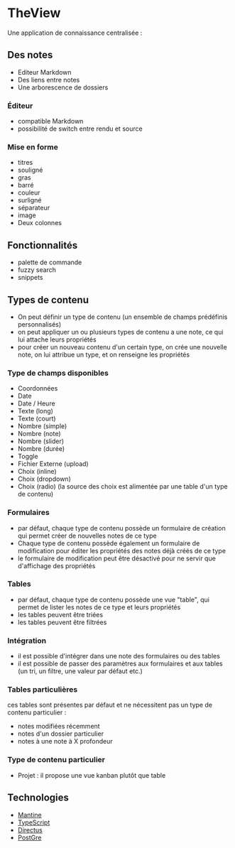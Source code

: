 # TheView

Une application de connaissance centralisée :

## Des notes
- Editeur Markdown
- Des liens entre notes
- Une arborescence de dossiers

### Éditeur
- compatible Markdown
- possibilité de switch entre rendu et source

### Mise en forme 
- titres
- souligné
- gras
- barré
- couleur
- surligné
- séparateur
- image
- Deux colonnes

## Fonctionnalités 
- palette de commande
- fuzzy search
- snippets

## Types de contenu
- On peut définir un type de contenu (un ensemble de champs prédéfinis personnalisés)
- on peut appliquer un ou plusieurs types de contenu a une note, ce qui lui attache leurs propriétés 
- pour créer un nouveau contenu d'un certain type, on crée une nouvelle note, on lui attribue un type, et on renseigne les propriétés

### Type de champs disponibles
- Coordonnées
- Date
- Date / Heure
- Texte (long)
- Texte (court)
- Nombre (simple)
- Nombre (note)
- Nombre (slider)
- Nombre (durée)
- Toggle
- Fichier Externe (upload)
- Choix (inline)
- Choix (dropdown)
- Choix (radio)
(la source des choix est alimentée par une table d'un type de contenu)

### Formulaires 
- par défaut, chaque type de contenu possède un formulaire de création qui permet créer de nouvelles notes de ce type
- Chaque type de contenu possède également un formulaire de modification pour éditer les propriétés des notes déjà créés de ce type
- le formulaire de modification peut être désactivé pour ne servir que d'affichage des propriétés 

### Tables
- par défaut, chaque type de contenu possède une vue "table", qui permet de lister les notes de ce type et leurs propriétés
- les tables peuvent être triées
- les tables peuvent être filtrées

### Intégration 
- il est possible d'intégrer dans une note des formulaires ou des tables
- il est possible de passer des paramètres aux formulaires et aux tables (un tri, un filtre, une valeur par défaut etc.)

### Tables particulières 
ces tables sont présentes par défaut et ne nécessitent pas un type de contenu particulier :
- notes modifiées récemment
- notes d'un dossier particulier
- notes à une note à X profondeur

### Type de contenu particulier 
- Projet : il propose une vue kanban plutôt que table


## Technologies
- [Mantine](https://mantine.dev/core/stack/)
- [TypeScript](https://www.typescriptlang.org/)
- [Directus](https://directus.io/)
- [PostGre](https://www.postgresql.org/)



